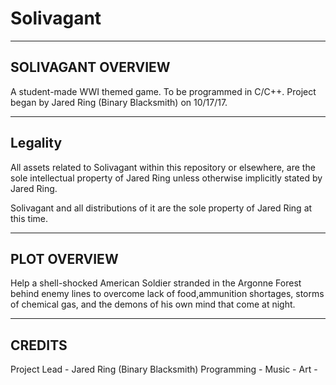 # Solivagant

------------------------------------------------------------
SOLIVAGANT OVERVIEW
------------------------------------------------------------
A student-made WWI themed game.
To be programmed in C/C++.
Project began by Jared Ring (Binary Blacksmith) on 10/17/17.

------------------------------------------------------------
Legality
------------------------------------------------------------
All assets related to Solivagant within this repository or
elsewhere, are the sole intellectual property of Jared Ring
unless otherwise implicitly stated by Jared Ring. 

Solivagant and all distributions of it are the sole property
of Jared Ring at this time.

------------------------------------------------------------
PLOT OVERVIEW
------------------------------------------------------------
Help a shell-shocked American Soldier stranded in the
Argonne Forest behind enemy lines to overcome lack
of food,ammunition shortages, storms of chemical gas, and 
the demons of his own mind that come at night. 

------------------------------------------------------------
CREDITS
------------------------------------------------------------
Project Lead - Jared Ring (Binary Blacksmith)
Programming - 
Music -
Art -
